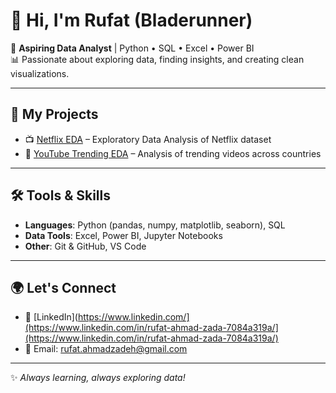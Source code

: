 # 👋 Hi, I'm Rufat (Bladerunner)

🎯 **Aspiring Data Analyst** | Python • SQL • Excel • Power BI  
📊 Passionate about exploring data, finding insights, and creating clean visualizations.  

---

## 🚀 My Projects
- 📺 [Netflix EDA](https://github.com/Bladerunner/netflix-eda-project) – Exploratory Data Analysis of Netflix dataset  
- 🎥 [YouTube Trending EDA](https://github.com/Bladerunner/youtube-eda-project) – Analysis of trending videos across countries  

---

## 🛠️ Tools & Skills
- **Languages**: Python (pandas, numpy, matplotlib, seaborn), SQL  
- **Data Tools**: Excel, Power BI, Jupyter Notebooks  
- **Other**: Git & GitHub, VS Code  

---

## 🌍 Let's Connect
- 💼 [LinkedIn](https://www.linkedin.com/](https://www.linkedin.com/in/rufat-ahmad-zada-7084a319a/](https://www.linkedin.com/in/rufat-ahmad-zada-7084a319a/)  
- 📧 Email: rufat.ahmadzadeh@gmail.com

---

✨ *Always learning, always exploring data!* 
